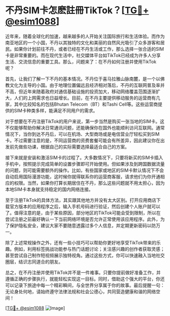 # 不丹SIM卡怎麽註冊TikTok？[[TG💪+ @esim1088](https://t.me/s/esim1088)]

近年来，随着全球化的加速，越来越多的人开始关注国际旅行和生活体验。而作为南亚地区的一个小国，不丹以其独特的文化和美丽的自然风光吸引了众多游客和居民。如果你计划前往不丹，或者已经在不丹生活或工作，那么选择一张合适的SIM卡是非常重要的。而在现代生活中，社交媒体平台如TikTok已经成为许多人分享生活、交流信息的重要工具。那么，问题来了：在不丹如何注册并使用TikTok呢？

首先，让我们了解一下不丹的基本情况。不丹位于喜马拉雅山脉南麓，是一个以佛教文化为主导的小国。由于地理位置偏远且经济相对落后，不丹的互联网普及率并不高，但近年来随着政府对通信基础设施的投资加大，移动网络覆盖范围逐渐扩大，人们的上网需求也日益增长。目前，在不丹主要提供移动服务的运营商有几家，其中比较知名的包括Bhutan Telecom（BT）和Tashi Cell等。这些运营商提供的SIM卡种类多样，能满足不同用户的需求。

对于想要在不丹注册TikTok的用户来说，第一步当然是购买一张当地的SIM卡。这不仅能够帮助你解决日常通讯问题，还能确保你在国外也能顺利访问互联网。通常情况下，当你到达不丹后，可以在机场、大型商场或是电信营业厅轻松买到SIM卡。不过需要注意的是，不同运营商的资费套餐可能会有所差异，因此建议你在出发前先做些功课，根据自己的实际需要选择最适合自己的方案。

接下来就是安装和激活SIM卡的过程了。大多数情况下，只要将新买的SIM卡插入手机中，按照提示完成简单的设置步骤即可开始使用。但如果涉及到跨国数据流量的问题，则可能需要额外的操作。比如，有些国家或地区的SIM卡默认情况下不会自动启用国际漫游功能，这时候你就得联系你的运营商客服，请求他们为你开通相应的权限。当然，如果你打算长期居住在不丹，那么这些问题就不用太担心，因为本地SIM卡本身就支持稳定的国内网络连接。

至于注册TikTok的具体方法，其实跟其他地方并没有太大区别。打开应用商店下载官方版本的应用程序之后，输入手机号码进行验证，然后创建个人账户就可以了。值得注意的是，由于某些原因，部分地区的TikTok可能会受到限制，所以在尝试注册之前最好确认一下当前网络环境是否允许正常使用该应用程序。此外，为了保护隐私安全，建议大家不要随意透露过多个人信息，并定期更新密码以防万一。

除了上述常规操作之外，还有一些小技巧可以帮助你更好地享受TikTok带来的乐趣。例如，利用标签挑战功能参与热门话题讨论；关注感兴趣的创作者获取灵感；甚至尝试自己制作短视频展示独特视角。通过这些方式，你可以快速融入当地社交圈层，结识志同道合的朋友。

总之，在不丹注册并使用TikTok并不是一件难事。只要你提前做好准备工作，并遵循正确的步骤执行，就能轻松实现这一目标。同时，借助这个强大的平台，你还可以记录下旅途中每一个精彩瞬间，与全世界分享属于你的故事。最后提醒一句：无论身处何地，请始终遵守法律法规和社会公德心，共同营造健康和谐的网络空间！

[[TG💪+ @esim1088](https://t.me/s/esim1088) ![Image](https://i.postimg.cc/4NQfJmqS/Snipaste-2025-05-13-00-14-12.png)]